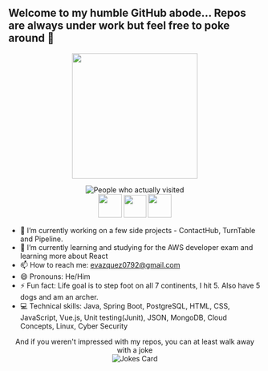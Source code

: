 ## Welcome to my humble GitHub abode... Repos are always under work but feel free to poke around 👋
<p align ="center"> <img width = "250" src="https://i.giphy.com/media/v1.Y2lkPTc5MGI3NjExM3ZnNmY4MGQ2emdkc2swMGJoa2Y0ZHRydXdycXRodWtodm95OWdoNCZlcD12MV9pbnRlcm5hbF9naWZfYnlfaWQmY3Q9Zw/f1UH5LwVuWucM/giphy.gif"> </p>
<p align="center">
  <img src="https://komarev.com/ghpvc/?username=v4vazquez&style=plastic&color=blue&label=People+who+actually+viewed+my+profile+and+boosted+my+self+esteem+🥲&nbsp;&nbsp;&nbsp;&nbsp;&nbsp;&nbsp;" alt="    People who actually visited">
  <br>
    <a href = "https://dev.to/v4vazquez"><img width = "47" height = "47" src="https://github.com/user-attachments/assets/58bb5285-373c-4619-a5ec-be0a423fa803"&nbsp;/></a>
   <a href = "https://squaretwo.dev"><img width = "45" height = "45" src="https://github.com/user-attachments/assets/ab2f1f3b-5a2f-4351-8151-a3346ed30e55"&nbsp;/></a>
    <a href = "https://linkedin.com/in/v4vazquez"><img width = "47" height = "47" src="https://github.com/user-attachments/assets/5c85ed24-c458-42cd-957d-e1a2c8e92404"&nbsp;/></a>
</p>

- 🔭 I’m currently working on a few side projects - ContactHub, TurnTable and Pipeline.
- 🌱 I’m currently learning and studying for the AWS developer exam and learning more about React
- 📫 How to reach me: evazquez0792@gmail.com
- 😄 Pronouns: He/Him
- ⚡ Fun fact: Life goal is to step foot on all 7 continents, I hit 5. Also have 5 dogs and am an archer.
- 💻 Technical skills: Java, Spring Boot, PostgreSQL, HTML, CSS, JavaScript, Vue.js, Unit testing(Junit), JSON, MongoDB, Cloud Concepts, Linux, Cyber Security

<p align ="center"> And if you weren't impressed with my repos, you can at least walk away with a joke <br>
  <img src="https://readme-jokes.vercel.app/api" alt="Jokes Card" /></p>


   <!--
**v4vazquez/v4vazquez** is a ✨ _special_ ✨ repository because its `README.md` (this file) appears on your GitHub profile.

Here are some ideas to get you started:

- 🔭 I’m currently working on a few side projects - ContactHub, TurnTable and Pipeline.
- 🌱 I’m currently learning and studying React and the AWS developer exam
- 👯 I’m looking to collaborate on ...
- 🤔 I’m looking for help with ...
- 💬 Ask me about ...
- 📫 How to reach me: ...
- 😄 Pronouns: ...
- ⚡ Fun fact: ...
-->
